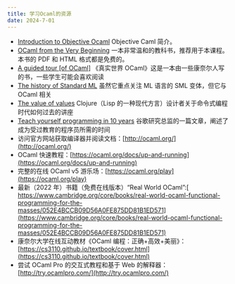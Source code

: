 ```yaml
---
title: 学习Ocaml的资源
date: 2024-7-01
---
```



- [Introduction to Objective Ocaml](http://courses.cms.caltech.edu/cs134/cs134b/book.pdf) Objective Caml 简介。
- [OCaml from the Very Beginning](https://ocaml-book.com/) 一本非常温和的教科书，推荐用于本课程。本书的 PDF 和 HTML 格式都是免费的。
- [A guided tour [of OCaml]](https://dev.realworldocaml.org/guided-tour.html)
《真实世界 OCaml》这是一本由一些康奈尔人写的书，一些学生可能会喜欢阅读
- [The history of Standard ML](https://smlfamily.github.io/history/)
虽然它重点关注 ML 语言的 SML 变体，但它与 OCaml 相关
- [The value of values](https://www.infoq.com/presentations/Value-Values/) Clojure（Lisp 的一种现代方言）设计者关于命令式编程时代如何过去的讲座
- [Teach yourself programming in 10 years](https://norvig.com/21-days.html) 谷歌研究总监的一篇文章，阐述了成为受过教育的程序员所需的时间
- 访问官方网站获取编译器并阅读文档：[http://ocaml.org/](http://ocaml.org/)
- OCaml 快速教程：[https://ocaml.org/docs/up-and-running](https://ocaml.org/docs/up-and-running)
- 完整的在线 OCaml v5 游乐场：[https://ocaml.org/play](https://ocaml.org/play)
- 最新（2022 年）书籍（免费在线版本）“Real World OCaml”:[ https://www.cambridge.org/core/books/real-world-ocaml-functional-programming-for-the-masses/052E4BCCB09D56A0FE875DD81B1ED571](https://www.cambridge.org/core/books/real-world-ocaml-functional-programming-for-the-masses/052E4BCCB09D56A0FE875DD81B1ED571)
- 康奈尔大学在线互动教材《OCaml 编程：正确+高效+美丽》：[https://cs3110.github.io/textbook/cover.html](https://cs3110.github.io/textbook/cover.html)
- 尝试 OCaml Pro 的交互式教程和基于 Web 的解释器：[http://try.ocamlpro.com/](http://try.ocamlpro.com/)
